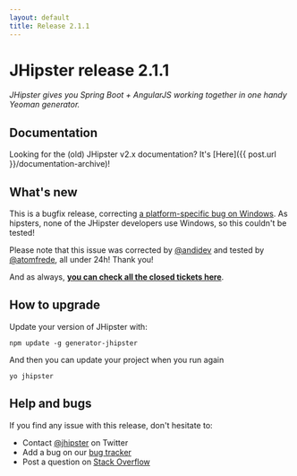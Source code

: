```yaml
---
layout: default
title: Release 2.1.1
---
```


JHipster release 2.1.1
==================

*JHipster gives you Spring Boot + AngularJS working together in one handy Yeoman generator.*

Documentation
----------

Looking for the (old) JHipster v2.x documentation? It's [Here]({{ post.url }}/documentation-archive)!

What's new
----------

This is a bugfix release, correcting [a platform-specific bug on Windows](https://github.com/jhipster/generator-jhipster/issues/1058). As hipsters, none of the JHipster developers use Windows, so this couldn't be tested!

Please note that this issue was corrected by [@andidev](https://github.com/andidev) and tested by [@atomfrede](https://github.com/atomfrede), all under 24h! Thank you!

And as always, __[you can check all the closed tickets here](https://github.com/jhipster/generator-jhipster/issues?q=milestone%3A2.1.1+is%3Aclosed)__.

How to upgrade
------------

Update your version of JHipster with:

```
npm update -g generator-jhipster
```

And then you can update your project when you run again

```
yo jhipster
```

Help and bugs
--------------

If you find any issue with this release, don't hesitate to:

- Contact [@jhipster](https://twitter.com/jhipster) on Twitter
- Add a bug on our [bug tracker](https://github.com/jhipster/generator-jhipster/issues?state=open)
- Post a question on [Stack Overflow](http://stackoverflow.com/tags/jhipster/info)
